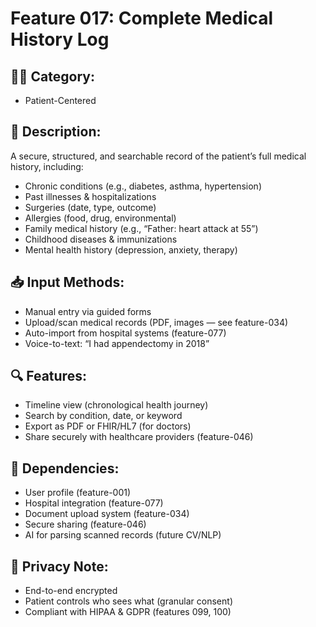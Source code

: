 # Feature 017: Complete Medical History Log

## 🧑‍💻 Category:
- Patient-Centered

## 📝 Description:
A secure, structured, and searchable record of the patient’s full medical history, including:

- Chronic conditions (e.g., diabetes, asthma, hypertension)
- Past illnesses & hospitalizations
- Surgeries (date, type, outcome)
- Allergies (food, drug, environmental)
- Family medical history (e.g., “Father: heart attack at 55”)
- Childhood diseases & immunizations
- Mental health history (depression, anxiety, therapy)

## 📥 Input Methods:
- Manual entry via guided forms
- Upload/scan medical records (PDF, images — see feature-034)
- Auto-import from hospital systems (feature-077)
- Voice-to-text: “I had appendectomy in 2018”

## 🔍 Features:
- Timeline view (chronological health journey)
- Search by condition, date, or keyword
- Export as PDF or FHIR/HL7 (for doctors)
- Share securely with healthcare providers (feature-046)

## 🔄 Dependencies:
- User profile (feature-001)
- Hospital integration (feature-077)
- Document upload system (feature-034)
- Secure sharing (feature-046)
- AI for parsing scanned records (future CV/NLP)

## 🔐 Privacy Note:
- End-to-end encrypted
- Patient controls who sees what (granular consent)
- Compliant with HIPAA & GDPR (features 099, 100)
